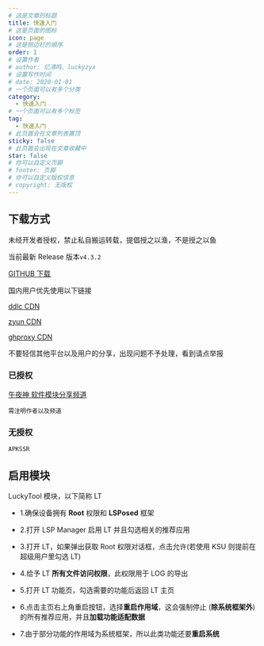 ```yaml
---
# 这是文章的标题
title: 快速入门
# 这是页面的图标
icon: page
# 这是侧边栏的顺序
order: 1
# 设置作者
# author: 忆清鸣、luckyzyx
# 设置写作时间
# date: 2020-01-01
# 一个页面可以有多个分类
category:
  - 快速入门
# 一个页面可以有多个标签
tag:
  - 快速入门
# 此页面会在文章列表置顶
sticky: false
# 此页面会出现在文章收藏中
star: false
# 你可以自定义页脚
# footer: 页脚
# 你可以自定义版权信息
# copyright: 无版权
---
```


## 下载方式

未经开发者授权，禁止私自搬运转载，提倡授之以渔，不是授之以鱼

当前最新 Release 版本`v4.3.2`

[GITHUB 下载](https://github.com/Xposed-Modules-Repo/com.luckyzyx.luckytool/releases/download/7494-4.3.2/LuckyTool_v4.3.2.7494.apk)

国内用户优先使用以下链接

<!-- https://gh.ddlc.top/ -->

[ddlc CDN](https://gh.ddlc.top/https://github.com/Xposed-Modules-Repo/com.luckyzyx.luckytool/releases/download/7494-4.3.2/LuckyTool_v4.3.2.7494.apk)

<!-- https://proxy.zyun.vip/ -->

[zyun CDN](https://proxy.zyun.vip/https://github.com/Xposed-Modules-Repo/com.luckyzyx.luckytool/releases/download/7494-4.3.2/LuckyTool_v4.3.2.7494.apk)

<!-- https://ghproxy.com/ -->

[ghproxy CDN](https://ghproxy.com/https://github.com/Xposed-Modules-Repo/com.luckyzyx.luckytool/releases/download/7494-4.3.2/LuckyTool_v4.3.2.7494.apk)

不要轻信其他平台以及用户的分享，出现问题不予处理，看到请点举报

### 已授权

[午夜神 软件模块分享频道](https://t.me/OJBK2333)

`需注明作者以及频道`

### 无授权

`APKSSR`

## 启用模块

LuckyTool 模块，以下简称 LT

- 1.确保设备拥有 **Root** 权限和 **LSPosed** 框架

- 2.打开 LSP Manager 启用 LT 并且勾选相关的推荐应用

- 3.打开 LT，如果弹出获取 Root 权限对话框，点击允许(若使用 KSU 则提前在超级用户里勾选 LT)

- 4.给予 LT **所有文件访问权限**，此权限用于 LOG 的导出

- 5.打开 LT 功能页，勾选需要的功能后返回 LT 主页

- 6.点击主页右上角重启按钮，选择**重启作用域**，这会强制停止 (**除系统框架外**) 的所有推荐应用，并且**加载功能适配数据**

- 7.由于部分功能的作用域为系统框架，所以此类功能还要**重启系统**
